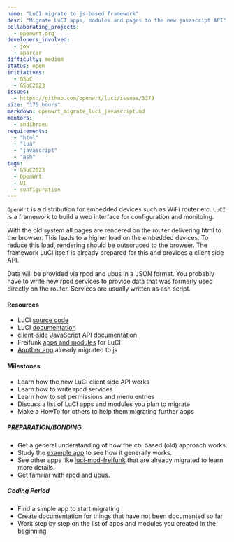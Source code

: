 ```yaml
---
name: "LuCI migrate to js-based framework"
desc: "Migrate LuCI apps, modules and pages to the new javascript API"
collaborating_projects:
  - openwrt.org
developers_involved:
  - jow
  - aparcar
difficulty: medium
status: open
initiatives:
  - GSoC
  - GSoC2023
issues:
  - https://github.com/openwrt/luci/issues/3378
size: "175 hours"
markdown: openwrt_migrate_luci_javascript.md
mentors:
  - andibraeu
requirements:
  - "html"
  - "lua"
  - "javascript"
  - "ash"
tags:
  - GSoC2023
  - OpenWrt
  - UI
  - configuration
---
```


`OpenWrt` is a distribution for embedded devices such as WiFi router etc. `LuCI` is a framework to build a web interface for configuration and monitoing.

With the old system all pages are rendered on the router delivering html to the browser. This leads to a higher load on the embedded devices. To reduce this load, rendering should be outsoruced to the browser. The framework LuCI itself is already prepared for this and provides a client side API.

Data will be provided via rpcd and ubus in a JSON format. You probably have to write new rpcd services to provide data that was formerly used directly on the router. Services are usually written as ash script.

#### Resources

* LuCI [source code](https://github.com/openwrt/luci)
* LuCI [documentation](https://github.com/openwrt/luci/wiki/Documentation)
* client-side JavaScript API [documentation](https://openwrt.github.io/luci/jsapi/)
* Freifunk [apps and modules](https://github.com/freifunk/openwrt-packages) for LuCI
* [Another app](https://github.com/weimarnetz/packages/tree/brauhaus-19.07/utils/luci-app-weimarnetz) already migrated to js

#### Milestones

* Learn how the new LuCI client side API works
* Learn how to write rpcd services
* Learn how to set permissions and menu entries
* Discuss a list of LuCI apps and modules you plan to migrate
* Make a HowTo for others to help them migrating further apps


##### PREPARATION/BONDING

* Get a general understanding of how the cbi based (old) approach works.
* Study the [example app](https://github.com/openwrt/luci/tree/master/applications/luci-app-example) to see how it generally works.
* See other apps like [luci-mod-freifunk](https://github.com/freifunk/openwrt-packages/tree/master/modules/luci-mod-freifunk) that are already migrated to learn more details.
* Get familiar with rpcd and ubus.

##### Coding Period

* Find a simple app to start migrating
* Create documentation for things that have not been documented so far
* Work step by step on the list of apps and modules you created in the beginning
